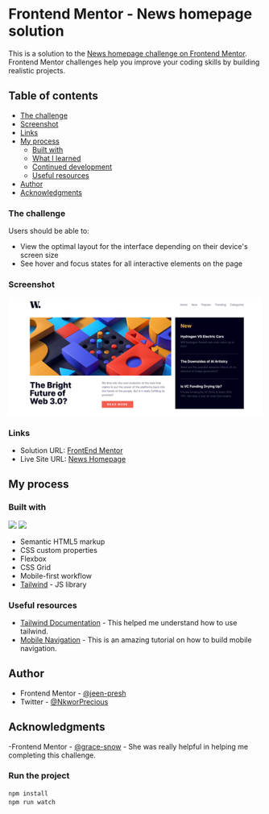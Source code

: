 # Frontend Mentor - News homepage solution

This is a solution to the [News homepage challenge on Frontend Mentor](https://www.frontendmentor.io/challenges/news-homepage-H6SWTa1MFl). Frontend Mentor challenges help you improve your coding skills by building realistic projects.

## Table of contents

- [The challenge](#the-challenge)
- [Screenshot](#screenshot)
- [Links](#links)
- [My process](#my-process)
  - [Built with](#built-with)
  - [What I learned](#what-i-learned)
  - [Continued development](#continued-development)
  - [Useful resources](#useful-resources)
- [Author](#author)
- [Acknowledgments](#acknowledgments)

### The challenge

Users should be able to:

- View the optimal layout for the interface depending on their device's screen size
- See hover and focus states for all interactive elements on the page

### Screenshot

![](/img/Screenshot%202023-03-13%20at%2010-24-31%20Frontend%20Mentor%20News%20homepage.png)

### Links

- Solution URL: [FrontEnd Mentor](https://www.frontendmentor.io/solutions/news-homepage-using-tailwindcss-Ffn_FuvsbH)
- Live Site URL: [News Homepage](https://teal-starlight-2d768a.netlify.app/)

## My process

### Built with

![](https://img.shields.io/badge/Tailwind%20CSS-38B2AC?style=for-the-badge&logo=tailwind-css&logoColor=white)
![](https://img.shields.io/badge/HTML5-E34F26?style=for-the-badge&logo=html5&logoColor=white)

- Semantic HTML5 markup
- CSS custom properties
- Flexbox
- CSS Grid
- Mobile-first workflow
- [Tailwind](https://tailwindcss.com/) - JS library

### Useful resources

- [Tailwind Documentation](https://tailwindcss.com/docs/installation) - This helped me understand how to use tailwind.
- [Mobile Navigation](https://youtu.be/zPHMqqyD2kY) - This is an amazing tutorial on how to build mobile navigation.

## Author

- Frontend Mentor - [@jeen-presh](https://www.frontendmentor.io/profile/jeen-presh)
- Twitter - [@NkworPrecious](https://www.twitter.com/NkworPrecious)

## Acknowledgments

-Frontend Mentor - [@grace-snow](https://www.frontendmentor.io/profile/grace-snow) - She was really helpful in helping me completing this challenge.

### Run the project

```bash
npm install
npm run watch
```
